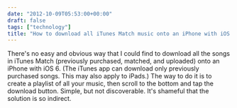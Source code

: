 ```yaml
---
date: "2012-10-09T05:53:00+00:00"
draft: false
tags: ["technology"]
title: "How to download all iTunes Match music onto an iPhone with iOS 6"
---
```

There's no easy and obvious way that I could find to download all the songs in iTunes Match (previously purchased, matched, and uploaded) onto an iPhone with iOS 6. (The iTunes app can download only previously purchased songs. This may also apply to iPads.) The way to do it is to create a playlist of all your music, then scroll to the bottom and tap the download button. Simple, but not discoverable. It's shameful that the solution is so indirect.

